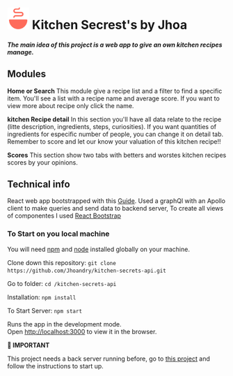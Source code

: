 
<h1 align="left">
    <img src="https://github.com/Jhoandry/kitchen-secrets-api/blob/2666a56fd84e58f553e3e908731da23546b06286/public/logo.png" width="50">
    Kitchen Secrest's by Jhoa
</h1> 
<h5> The main idea of this project is a web app to give an own kitchen recipes manage. </h5>


## Modules

<b>Home or Search</b>
This module give a recipe list and a filter to find a specific item. You'll see  a list with a recipe name and average score. If you want to view more about recipe only click the name.

<b>kitchen Recipe detail</b>
In this section you'll have all data relate to the recipe (litte description, ingredients, steps, curiosities).
If you want quantities of ingredients for especific number of people, you can change it on detail tab.
Remember to score and let our know your valuation of this kitchen recipe!!
    
<b>Scores</b>
This section show two tabs with betters and worstes kitchen recipes scores by your opinions.

## Technical info
React web app bootstrapped with this [Guide](https://github.com/facebook/create-react-app). Used a graphQl with an Apollo client to make queries and send data to backend server, To create all views of componentes I used [React Bootstrap](https://react-bootstrap.github.io/)

### To Start on you local machine

You will need [npm](https://www.npmjs.com/) and [node](https://www.npmjs.com/package//node) installed globally on your machine. 

Clone down this repository: `git clone https://github.com/Jhoandry/kitchen-secrets-api.git`

Go to folder: `cd /kitchen-secrets-api`

Installation: `npm install` 

To Start Server: `npm start`   

Runs the app in the development mode.\
Open [http://localhost:3000](http://localhost:3000) to view it in the browser.  


**🚨 IMPORTANT**

This project needs a back server running before, go to [this project](https://github.com/Jhoandry/kitchen-secrets-service) and follow the instructions to start up.
